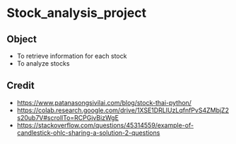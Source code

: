 # Stock_analysis_project


## Object
- To retrieve information for each stock
- To analyze stocks

## Credit
- https://www.patanasongsivilai.com/blog/stock-thai-python/
- https://colab.research.google.com/drive/1XSE1DRLIUzLqfnfPvS4ZMbjZ2s20ub7V#scrollTo=RCPGjvBizWgE
- https://stackoverflow.com/questions/45314559/example-of-candlestick-ohlc-sharing-a-solution-2-questions
